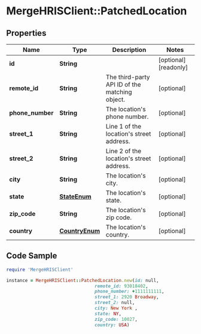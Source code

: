 # MergeHRISClient::PatchedLocation

## Properties

Name | Type | Description | Notes
------------ | ------------- | ------------- | -------------
**id** | **String** |  | [optional] [readonly] 
**remote_id** | **String** | The third-party API ID of the matching object. | [optional] 
**phone_number** | **String** | The location&#39;s phone number. | [optional] 
**street_1** | **String** | Line 1 of the location&#39;s street address. | [optional] 
**street_2** | **String** | Line 2 of the location&#39;s street address. | [optional] 
**city** | **String** | The location&#39;s city. | [optional] 
**state** | [**StateEnum**](StateEnum.md) | The location&#39;s state. | [optional] 
**zip_code** | **String** | The location&#39;s zip code. | [optional] 
**country** | [**CountryEnum**](CountryEnum.md) | The location&#39;s country. | [optional] 

## Code Sample

```ruby
require 'MergeHRISClient'

instance = MergeHRISClient::PatchedLocation.new(id: null,
                                 remote_id: 93018402,
                                 phone_number: +1111111111,
                                 street_1: 2920 Broadway,
                                 street_2: null,
                                 city: New York ,
                                 state: NY,
                                 zip_code: 10027,
                                 country: USA)
```


